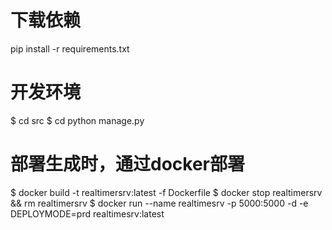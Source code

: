 # 下载依赖
pip install -r requirements.txt
# 开发环境
$ cd src
$ cd python manage.py

# 部署生成时，通过docker部署
$ docker build -t realtimersrv:latest -f Dockerfile
$ docker stop realtimersrv && rm realtimersrv
$ docker run --name realtimesrv -p 5000:5000 -d -e DEPLOYMODE=prd realtimesrv:latest

